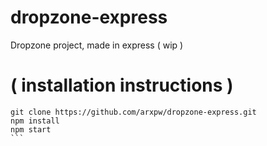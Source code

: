 # dropzone-express
Dropzone project, made in express ( wip )

# ( installation instructions )
````
git clone https://github.com/arxpw/dropzone-express.git
npm install
npm start
```
